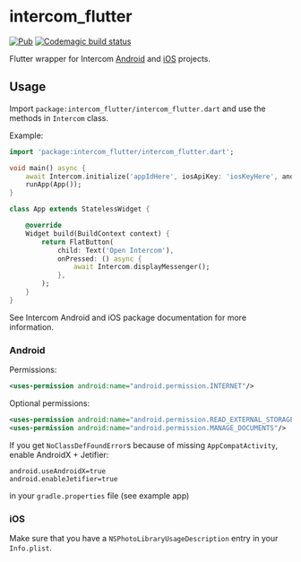 # intercom_flutter

[![Pub](https://img.shields.io/badge/Pub-2.0.3-orange.svg)](https://pub.dev/packages/intercom_flutter)
[![Codemagic build status](https://api.codemagic.io/apps/5cef7aa5a415930008ecf27b/5cef7aa5a415930008ecf27a/status_badge.svg)](https://codemagic.io/apps/5cef7aa5a415930008ecf27b/5cef7aa5a415930008ecf27a/latest_build)

Flutter wrapper for Intercom [Android](https://github.com/intercom/intercom-android) and [iOS](https://github.com/intercom/intercom-ios) projects.

## Usage

Import `package:intercom_flutter/intercom_flutter.dart` and use the methods in `Intercom` class.

Example:
```dart
import 'package:intercom_flutter/intercom_flutter.dart';

void main() async {
    await Intercom.initialize('appIdHere', iosApiKey: 'iosKeyHere', androidApiKey: 'androidKeyHere');
    runApp(App());
}

class App extends StatelessWidget {

    @override 
    Widget build(BuildContext context) {
        return FlatButton(
            child: Text('Open Intercom'),
            onPressed: () async {
                await Intercom.displayMessenger();
            },
        );
    }
}

```

See Intercom Android and iOS package documentation for more information.

### Android

Permissions:
```xml
<uses-permission android:name="android.permission.INTERNET"/>
```

Optional permissions:

```xml
<uses-permission android:name="android.permission.READ_EXTERNAL_STORAGE"/>
<uses-permission android:name="android.permission.MANAGE_DOCUMENTS"/>
```

If you get `NoClassDefFoundError`s because of missing `AppCompatActivity`, enable AndroidX + Jetifier:

```
android.useAndroidX=true
android.enableJetifier=true
```

in your `gradle.properties` file (see example app)


### iOS
Make sure that you have a `NSPhotoLibraryUsageDescription` entry in your `Info.plist`.
